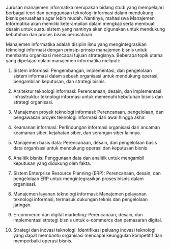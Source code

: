 Jurusan manajemen informatika merupakan bidang studi yang mempelajari berbagai teori dan penggunaan teknologi informasi dalam mendukung bisnis perusahaan agar lebih mudah. Nantinya, mahasiswa Manajemen Informatika akan memiliki keterampilan dalam mengkaji serta membuat desain untuk suatu sistem yang nantinya akan digunakan untuk mendukung kebutuhan dan proses bisnis perusahaan.

 Manajemen informatika adalah disiplin ilmu yang mengintegrasikan teknologi informasi dengan prinsip-prinsip manajemen bisnis untuk membantu organisasi mencapai tujuan strategisnya. Beberapa topik utama yang dipelajari dalam manajemen informatika meliputi:

1. Sistem informasi: Pengembangan, implementasi, dan pengelolaan sistem informasi dalam sebuah organisasi untuk mendukung operasi, pengambilan keputusan, dan strategi bisnis.

2. Arsitektur teknologi informasi: Perencanaan, desain, dan implementasi infrastruktur teknologi informasi untuk memenuhi kebutuhan bisnis dan strategi organisasi.

3. Manajemen proyek teknologi informasi: Perencanaan, pengelolaan, dan pengawasan proyek teknologi informasi dari awal hingga akhir.

4. Keamanan informasi: Perlindungan informasi organisasi dari ancaman keamanan siber, kejahatan siber, dan serangan siber lainnya.

5. Manajemen basis data: Perencanaan, desain, dan pengelolaan basis data organisasi untuk mendukung operasi dan keputusan bisnis.

6. Analitik bisnis: Penggunaan data dan analitik untuk mengambil keputusan yang didukung oleh fakta.

7. Sistem Enterprise Resource Planning (ERP): Perencanaan, desain, dan pengelolaan ERP untuk mengintegrasikan proses bisnis dalam organisasi.

8. Manajemen layanan teknologi informasi: Manajemen pelayanan teknologi informasi, termasuk dukungan teknis dan pengelolaan jaringan. 

9. E-commerce dan digital marketing: Perencanaan, desain, dan implementasi strategi bisnis untuk e-commerce dan pemasaran digital. 

10. Strategi dan inovasi teknologi: Identifikasi peluang inovasi teknologi yang dapat membantu organisasi mencapai keunggulan kompetitif dan memperbaiki operasi bisnis.
